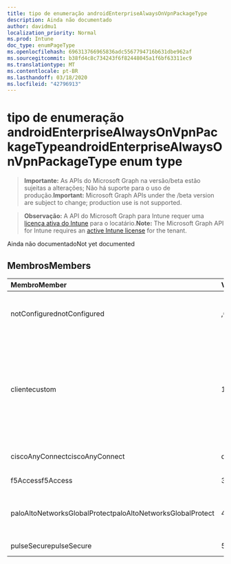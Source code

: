 ```yaml
---
title: tipo de enumeração androidEnterpriseAlwaysOnVpnPackageType
description: Ainda não documentado
author: davidmu1
localization_priority: Normal
ms.prod: Intune
doc_type: enumPageType
ms.openlocfilehash: 696313766965836adc5567794716b631dbe962af
ms.sourcegitcommit: b38fd4c8c734243f6f82448045a1f6bf63311ec9
ms.translationtype: MT
ms.contentlocale: pt-BR
ms.lasthandoff: 03/18/2020
ms.locfileid: "42796913"
---
```

# <a name="androidenterprisealwaysonvpnpackagetype-enum-type"></a><span data-ttu-id="81d30-103">tipo de enumeração androidEnterpriseAlwaysOnVpnPackageType</span><span class="sxs-lookup"><span data-stu-id="81d30-103">androidEnterpriseAlwaysOnVpnPackageType enum type</span></span>

> <span data-ttu-id="81d30-104">**Importante:** As APIs do Microsoft Graph na versão/beta estão sujeitas a alterações; Não há suporte para o uso de produção.</span><span class="sxs-lookup"><span data-stu-id="81d30-104">**Important:** Microsoft Graph APIs under the /beta version are subject to change; production use is not supported.</span></span>

> <span data-ttu-id="81d30-105">**Observação:** A API do Microsoft Graph para Intune requer uma [licença ativa do Intune](https://go.microsoft.com/fwlink/?linkid=839381) para o locatário.</span><span class="sxs-lookup"><span data-stu-id="81d30-105">**Note:** The Microsoft Graph API for Intune requires an [active Intune license](https://go.microsoft.com/fwlink/?linkid=839381) for the tenant.</span></span>

<span data-ttu-id="81d30-106">Ainda não documentado</span><span class="sxs-lookup"><span data-stu-id="81d30-106">Not yet documented</span></span>

## <a name="members"></a><span data-ttu-id="81d30-107">Membros</span><span class="sxs-lookup"><span data-stu-id="81d30-107">Members</span></span>
|<span data-ttu-id="81d30-108">Membro</span><span class="sxs-lookup"><span data-stu-id="81d30-108">Member</span></span>|<span data-ttu-id="81d30-109">Valor</span><span class="sxs-lookup"><span data-stu-id="81d30-109">Value</span></span>|<span data-ttu-id="81d30-110">Descrição</span><span class="sxs-lookup"><span data-stu-id="81d30-110">Description</span></span>|
|:---|:---|:---|
|<span data-ttu-id="81d30-111">notConfigured</span><span class="sxs-lookup"><span data-stu-id="81d30-111">notConfigured</span></span>|<span data-ttu-id="81d30-112">,0</span><span class="sxs-lookup"><span data-stu-id="81d30-112">0</span></span>|<span data-ttu-id="81d30-113">Não configurado; Esse valor é ignorado.</span><span class="sxs-lookup"><span data-stu-id="81d30-113">Not configured; this value is ignored.</span></span>|
|<span data-ttu-id="81d30-114">cliente</span><span class="sxs-lookup"><span data-stu-id="81d30-114">custom</span></span>|<span data-ttu-id="81d30-115">1</span><span class="sxs-lookup"><span data-stu-id="81d30-115">1</span></span>|<span data-ttu-id="81d30-116">Nome do pacote personalizado, o profissionais pode fornecer o nome do pacote do cliente VPN que eles desejam usar.</span><span class="sxs-lookup"><span data-stu-id="81d30-116">Custom package name, the ITPro can supply the package name of the VPN client they want to use.</span></span>|
|<span data-ttu-id="81d30-117">ciscoAnyConnect</span><span class="sxs-lookup"><span data-stu-id="81d30-117">ciscoAnyConnect</span></span>|<span data-ttu-id="81d30-118">duas</span><span class="sxs-lookup"><span data-stu-id="81d30-118">2</span></span>|<span data-ttu-id="81d30-119">Cisco AnyConnect.</span><span class="sxs-lookup"><span data-stu-id="81d30-119">Cisco AnyConnect.</span></span>|
|<span data-ttu-id="81d30-120">f5Access</span><span class="sxs-lookup"><span data-stu-id="81d30-120">f5Access</span></span>|<span data-ttu-id="81d30-121">3D</span><span class="sxs-lookup"><span data-stu-id="81d30-121">3</span></span>|<span data-ttu-id="81d30-122">Acesso a F5.</span><span class="sxs-lookup"><span data-stu-id="81d30-122">F5 Access.</span></span>|
|<span data-ttu-id="81d30-123">paloAltoNetworksGlobalProtect</span><span class="sxs-lookup"><span data-stu-id="81d30-123">paloAltoNetworksGlobalProtect</span></span>|<span data-ttu-id="81d30-124">4 </span><span class="sxs-lookup"><span data-stu-id="81d30-124">4</span></span>|<span data-ttu-id="81d30-125">GlobalProtect de redes de Palo Alto.</span><span class="sxs-lookup"><span data-stu-id="81d30-125">Palo Alto Networks GlobalProtect.</span></span>|
|<span data-ttu-id="81d30-126">pulseSecure</span><span class="sxs-lookup"><span data-stu-id="81d30-126">pulseSecure</span></span>|<span data-ttu-id="81d30-127">5 </span><span class="sxs-lookup"><span data-stu-id="81d30-127">5</span></span>|<span data-ttu-id="81d30-128">Pulso seguro.</span><span class="sxs-lookup"><span data-stu-id="81d30-128">Pulse Secure.</span></span>|



